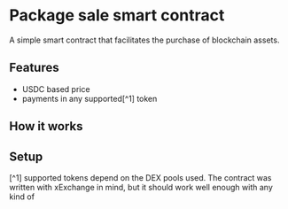 # Package sale smart contract
A simple smart contract that facilitates the purchase of blockchain assets.

## Features
- USDC based price
- payments in any supported[^1] token

## How it works


## Setup

[^1] supported tokens depend on the DEX pools used. The contract was written with xExchange in mind, but it should work well enough with any kind of 